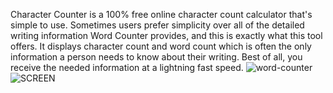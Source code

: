 Character Counter is a 100% free online character count calculator that's simple to use. Sometimes users prefer simplicity over all of the detailed writing information Word Counter provides, and this is exactly what this tool offers. It displays character count and word count which is often the only information a person needs to know about their writing. Best of all, you receive the needed information at a lightning fast speed.
![word-counter](https://user-images.githubusercontent.com/97044498/153371652-3eaeca7f-4d5f-437b-81b1-b05a3c6d55ff.jpg)
![SCREEN](https://user-images.githubusercontent.com/97044498/153372170-613066d1-2fd8-45bc-9d44-a3228c236111.png)

